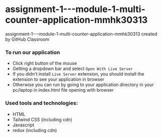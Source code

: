 # assignment-1---module-1-multi-counter-application-mmhk30313
assignment-1---module-1-multi-counter-application-mmhk30313 created by GitHub Classroom

### To run our application
  * Click right button of the mouse
  * Getting a dropdown bar and select `Open With Live Server`
  * If you didn't install  `Live Server` extension, you should install the extension to see your application in browser
  * Otherwise you can run by going to your application directory in your pc/laptop in index.html file opening with browser

### Used tools and technologies:
  * HTML
  * Tailwind CSS (including cdn)
  * Javascript
  * redux (including cdn)
